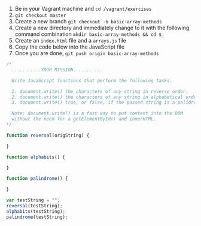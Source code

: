 1. Be in your Vagrant machine and `cd /vagrant/exercises`
1. `git checkout master`
1. Create a new branch `git checkout -b basic-array-methods`
1. Create a new directory and immediately change to it with the following command combination `mkdir basic-array-methods && cd $_`
1. Create an `index.html` file and a `arrays.js` file
1. Copy the code below into the JavaScript file
1. Once you are done, `git push origin basic-array-methods`

```js
/*
  ...........YOUR MISSION...........

  Write JavaScript functions that perform the following tasks.

  1. document.write() the characters of any string in reverse order.
  2. document.write() the characters of any string in alphabetical order.
  3. document.write() true, or false, if the passed string is a palidrome.

  Note: document.write() is a fast way to put content into the DOM 
  without the need for a getElementById() and innerHTML.
*/

function reversal(origString) {

}

function alphabits() {

}

function palindrome() {

}

var testString = "";
reversal(testString);
alphabits(testString);
palindrome(testString);
```
